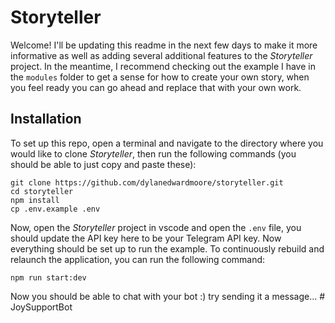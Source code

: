 # Storyteller

Welcome! I'll be updating this readme in the next few days to make it more informative as well as adding several additional features to the *Storyteller* project. In the meantime, I recommend checking out the example I have in the `modules` folder to get a sense for how to create your own story, when you feel ready you can go ahead and replace that with your own work.

## Installation

To set up this repo, open a terminal and navigate to the directory where you would like to clone *Storyteller*, then run the following commands (you should be able to just copy and paste these):

```
git clone https://github.com/dylanedwardmoore/storyteller.git
cd storyteller
npm install
cp .env.example .env
```

Now, open the *Storyteller* project in vscode and open the `.env` file, you should update the API key here to be your Telegram API key. Now everything should be set up to run the example. To continuously rebuild and relaunch the application, you can run the following command: 

```
npm run start:dev
```

Now you should be able to chat with your bot :) try sending it a message...
#   J o y S u p p o r t B o t  
 